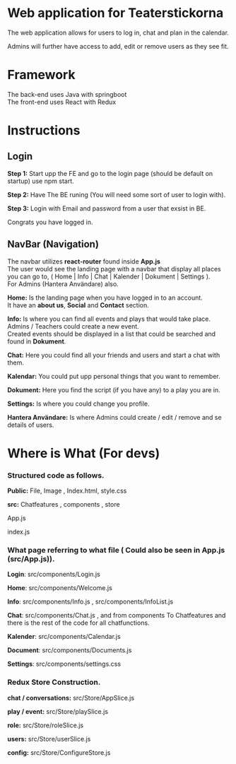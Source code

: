 # Web application for Teaterstickorna

The web application allows for users to log in, chat and plan in the calendar.

Admins will further have access to add, edit or remove users as they see fit.


# Framework

The back-end uses Java with springboot  
The front-end uses React with Redux

# Instructions

## Login

**Step 1:** Start upp the FE and go to the login page (should be default on startup) use npm start.

**Step 2:** Have The BE runing (You will need some sort of user to login with).

**Step 3:** Login with Email and password from a user that exsist in BE.

Congrats you have logged in.

## NavBar (Navigation)

The navbar utilizes **react-router** found inside **App.js**  
The user would see the landing page with a navbar that display all places you can go to, ( Home | Info | Chat | Kalender | Dokument | Settings ).  
For Admins (Hantera Användare) also.

**Home:** Is the landing page when you have logged in to an account.  
It have an **about us**, **Social** and **Contact** section.

**Info:** Is where you can find all events and plays that would take place.  
Admins / Teachers could create a new event.  
Created events should be displayed in a list that could be searched and found in **Dokument**.

**Chat:** Here you could find all your friends and users and start a chat with them.

**Kalendar:** You could put upp personal things that you want to remember.

**Dokument:** Here you find the script (if you have any) to a play you are in.

**Settings:** Is where you could change you profile.

**Hantera Användare:** Is where Admins could create / edit / remove and se details of users.

# Where is What (For devs)

### Structured code as follows.

**Public:** File, Image , Index.html, style.css

**src:** Chatfeatures , components , store

App.js

index.js

### What page referring to what file ( Could also be seen in App.js (src/App.js)).

**Login**: src/components/Login.js

**Home**: src/components/Welcome.js

**Info**: src/components/Info.js , src/components/InfoList.js

**Chat**: src/components/Chat.js , and from components To Chatfeatures and there is the rest of the code for all chatfunctions.

**Kalender**: src/components/Calendar.js

**Document**: src/components/Documents.js

**Settings**: src/components/settings.css

### Redux Store Construction.

**chat / conversations:** src/Store/AppSlice.js

**play / event:** src/Store/playSlice.js

**role:** src/Store/roleSlice.js

**users:** src/Store/userSlice.js

**config:** src/Store/ConfigureStore.js
